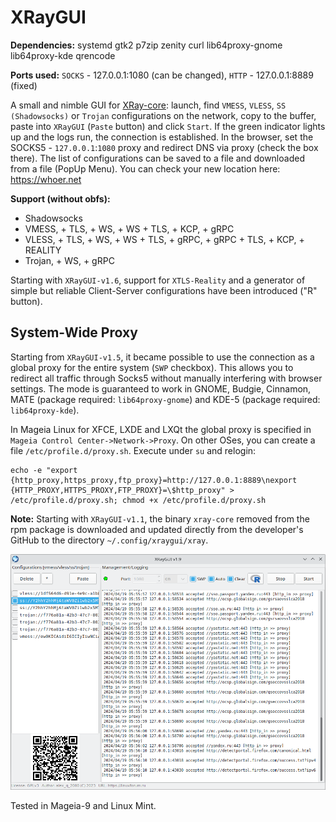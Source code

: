 # XRayGUI
**Dependencies:** systemd gtk2 p7zip zenity curl lib64proxy-gnome lib64proxy-kde qrencode  
  
**Ports used:** `SOCKS` - 127.0.0.1:1080 (can be changed), `HTTP` - 127.0.0.1:8889 (fixed)
  
A small and nimble GUI for [XRay-core](https://github.com/XTLS/Xray-core): launch, find `VMESS`, `VLESS`, `SS (Shadowsocks)` or `Trojan` configurations on the network, copy to the buffer, paste into `XRayGUI` (`Paste` button) and click `Start`. If the green indicator lights up and the logs run, the connection is established. In the browser, set the SOCKS5 - `127.0.0.1`:`1080` proxy and redirect DNS via proxy (check the box there). The list of configurations can be saved to a file and downloaded from a file (PopUp Menu). You can check your new location here: https://whoer.net  

**Support (without obfs):**
+ Shadowsocks
+ VMESS, + TLS, + WS, + WS + TLS, + KCP, + gRPC
+ VLESS, + TLS, + WS, + WS + TLS, + gRPC, + gRPC + TLS, + KCP, + REALITY
+ Trojan, + WS, + gRPC

Starting with `XRayGUI-v1.6`, support for `XTLS-Reality` and a generator of simple but reliable Client-Server configurations have been introduced ("R" button).

System-Wide Proxy
--
Starting from `XRayGUI-v1.5`, it became possible to use the connection as a global proxy for the entire system (`SWP` checkbox). This allows you to redirect all traffic through Socks5 without manually interfering with browser settings. The mode is guaranteed to work in GNOME, Budgie, Cinnamon, MATE (package required: `lib64proxy-gnome`) and KDE-5 (package required: `lib64proxy-kde`).
  
In Mageia Linux for XFCE, LXDE and LXQt the global proxy is specified in `Mageia Control Center->Network->Proxy`. On other OSes, you can create a file `/etc/profile.d/proxy.sh`. Execute under `su` and relogin:
```
echo -e "export {http_proxy,https_proxy,ftp_proxy}=http://127.0.0.1:8889\nexport {HTTP_PROXY,HTTPS_PROXY,FTP_PROXY}=\$http_proxy" > /etc/profile.d/proxy.sh; chmod +x /etc/profile.d/proxy.sh
```
**Note:** Starting with `XRayGUI-v1.1`, the binary `xray-core` removed from the rpm package is downloaded and updated directly from the developer's GitHub to the directory `~/.config/xraygui/xray`.  
  
![](https://github.com/AKotov-dev/XRayGUI/blob/main/Screenshot3.png)  
  
Tested in Mageia-9 and Linux Mint.
